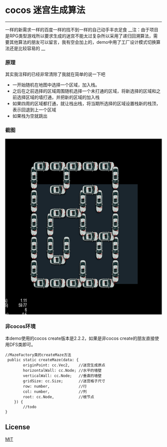 # cocos 迷宫生成算法
------
一样的新需求一样的百度一样的找不到一样的自己动手丰衣足食
__注：由于项目是RPG类型游戏所以要求生成的迷宫不能太过复杂所以采用了递归回溯算法，需要其他算法的朋友可以留言，我有空会加上的，demo中用了工厂设计模式切换算法还是比较容易的 __

### 原理
其实我注释的已经非常清除了我就在简单的说一下吧
* 一开始随机在地图中选择一个区域，加入栈。
* 之后在之前选择的区域周围随机选择一个未打通的区域，将新选择的区域和之前选择区域的墙打通，并把新的区域的加入栈
* 如果四周的区域都打通，就让栈出栈，将当期所选择的区域设置栈新的栈顶，表示回退到上一个区域
* 如果栈为空就跳出

### 截图
<img src="./668.png" width="721" height="564"/>

### 非cocos环境
本demo使用的cocos create版本是2.2.2，如果是非cocos create的朋友直接使用DFS类即可。
```
//MazeFactory类的createMaze方法
 public static createMaze(data: {
        originPoint: cc.Vec2,    //迷宫生成原点
        horizontalWall: cc.Node; //水平的墙壁
        verticalWall: cc.Node;   //垂直的墙壁
        gridSize: cc.Size;       //迷宫格子尺寸
        row: number,             //行
        col: number,             //列
        root: cc.Node,           //根节点
    }) {
        //todo
}
```

## License
[MIT](./LICENSE)

